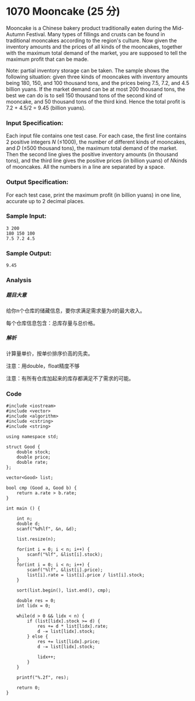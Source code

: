 # 1070 Mooncake (25 分)

Mooncake is a Chinese bakery product traditionally eaten during the Mid-Autumn Festival. Many types of fillings and crusts can be found in traditional mooncakes according to the region's culture. Now given the inventory amounts and the prices of all kinds of the mooncakes, together with the maximum total demand of the market, you are supposed to tell the maximum profit that can be made.

Note: partial inventory storage can be taken. The sample shows the following situation: given three kinds of mooncakes with inventory amounts being 180, 150, and 100 thousand tons, and the prices being 7.5, 7.2, and 4.5 billion yuans. If the market demand can be at most 200 thousand tons, the best we can do is to sell 150 thousand tons of the second kind of mooncake, and 50 thousand tons of the third kind. Hence the total profit is 7.2 + 4.5/2 = 9.45 (billion yuans).

### Input Specification:

Each input file contains one test case. For each case, the first line contains 2 positive integers *N* (≤1000), the number of different kinds of mooncakes, and *D* (≤500 thousand tons), the maximum total demand of the market. Then the second line gives the positive inventory amounts (in thousand tons), and the third line gives the positive prices (in billion yuans) of *N*kinds of mooncakes. All the numbers in a line are separated by a space.

### Output Specification:

For each test case, print the maximum profit (in billion yuans) in one line, accurate up to 2 decimal places.

### Sample Input:

```in
3 200
180 150 100
7.5 7.2 4.5
```

### Sample Output:

```out
9.45
```

### Analysis

##### 题目大意

给你n个仓库的储藏信息，要你求满足需求量为d的最大收入。

每个仓库信息包含：总库存量与总价格。

##### 解析

计算量单价，按单价排序价高的先卖。

注意：用double，float精度不够

注意：有所有仓库加起来的库存都满足不了需求的可能。

### Code

```
#include <iostream>
#include <vector>
#include <algorithm>
#include <cstring>
#include <string>

using namespace std;

struct Good {
	double stock;
	double price;
	double rate;
};

vector<Good> list;

bool cmp (Good a, Good b) {
	return a.rate > b.rate;
}

int main () {

	int n;
	double d;
	scanf("%d%lf", &n, &d);

	list.resize(n);

	for(int i = 0; i < n; i++) {
		scanf("%lf", &list[i].stock);
	}
	for(int i = 0; i < n; i++) {
		scanf("%lf", &list[i].price);
		list[i].rate = list[i].price / list[i].stock;
	}

	sort(list.begin(), list.end(), cmp);

	double res = 0;
	int lidx = 0;

	while(d > 0 && lidx < n) {
		if (list[lidx].stock >= d) {
			res += d * list[lidx].rate;
			d -= list[lidx].stock;
		} else {
			res += list[lidx].price;
			d -= list[lidx].stock;

			lidx++;
		}
	}

	printf("%.2f", res);
	
	return 0;
}
```

